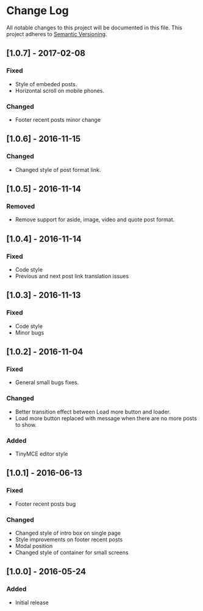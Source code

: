 # Change Log
All notable changes to this project will be documented in this file.
This project adheres to [Semantic Versioning](http://semver.org/).

## [1.0.7] - 2017-02-08
### Fixed
- Style of embeded posts.
- Horizontal scroll on mobile phones.

### Changed
- Footer recent posts minor change

## [1.0.6] - 2016-11-15
### Changed
- Changed style of post format link.

## [1.0.5] - 2016-11-14
### Removed
- Remove support for aside, image, video and quote post format.

## [1.0.4] - 2016-11-14
### Fixed
- Code style
- Previous and next post link translation issues

## [1.0.3] - 2016-11-13
### Fixed
- Code style
- Minor bugs

## [1.0.2] - 2016-11-04
### Fixed
- General small bugs fixes.

### Changed
- Better transition effect between Load more button and loader.
- Load more button replaced with message when there are no more posts to show.

### Added
- TinyMCE editor style

## [1.0.1] - 2016-06-13
### Fixed
- Footer recent posts bug

### Changed
- Changed style of intro box on single page
- Style improvements on footer recent posts
- Modal position
- Changed style of container for small screens

## [1.0.0] - 2016-05-24
### Added
- Initial release